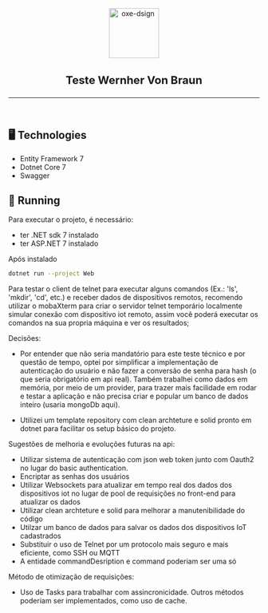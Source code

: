 <div align="center">
  <img alt="oxe-dsign" src="https://upload.wikimedia.org/wikipedia/commons/thumb/7/7d/Microsoft_.NET_logo.svg/2048px-Microsoft_.NET_logo.svg.png" width="100">
</div>
<div align="center">
  <h3 style="font-size: 22px"><b>Teste Wernher Von Braun</b></h3>
</div>

---
</br>

## 🖥️ Technologies
- Entity Framework 7
- Dotnet Core 7
- Swagger

## 🚀 Running

Para executar o projeto, é necessário:
- ter .NET sdk 7 instalado
- ter ASP.NET 7 instalado

Após instalado


```bash
dotnet run --project Web
```

Para testar o client de telnet para executar alguns comandos (Ex.: 'ls', 'mkdir', 'cd', etc.) e receber dados de dispositivos remotos, recomendo utilizar o mobaXterm para criar o servidor telnet temporário localmente simular conexão com dispositivo iot remoto, assim você poderá executar os comandos na sua propria máquina e ver os resultados;


Decisões:

- Por entender que não seria mandatório para este teste técnico e por questão de tempo, optei por simplificar a implementação de autenticação do usuário e não fazer a conversão de senha para hash (o que seria obrigatório em api real).
Também trabalhei como dados em memória, por meio de um provider, para trazer mais facilidade em rodar e testar a aplicação e não precisa criar e popular um banco de dados inteiro (usaria mongoDb aqui).

- Utilizei um template repository com clean archteture e solid pronto em dotnet para facilitar os setup básico do projeto.

Sugestões de melhoria e evoluções futuras na api:
- Utilizar sistema de autenticação com json web token junto com Oauth2 no lugar do basic authentication.
- Encriptar as senhas dos usuários
- Utilizar Websockets para atualizar em tempo real dos dados dos dispositivos iot no lugar de pool de requisições no front-end para atualizar os dados
- Utilizar clean archteture e solid para melhorar a manutenibilidade do código 
- Utilzar um banco de dados para salvar os dados dos dispositivos IoT cadastrados
- Substituir o uso de Telnet por um protocolo mais seguro e mais eficiente, como SSH ou MQTT
- A entidade commandDesription e command poderiam ser uma só

Método de otimização de requisições: 
- Uso de Tasks para trabalhar com assincronicidade. Outros métodos poderiam ser implementados, como uso de cache.


